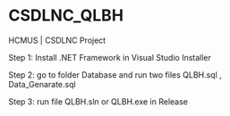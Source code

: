 # CSDLNC_QLBH
HCMUS | CSDLNC Project

Step 1: Install .NET Framework in Visual Studio Installer

Step 2: go to folder Database and run two files QLBH.sql , Data_Genarate.sql

Step 3: run file QLBH.sln or QLBH.exe in Release

